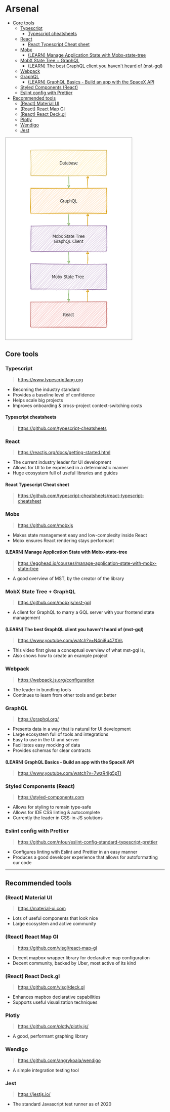 # Arsenal

+ [Core tools](#core-tools)
  + [Typescript](#typescript)
    + [Typescript cheatsheets](#typescript-cheatsheets)
  + [React](#react)
    + [React Typescript Cheat sheet](#react-typescript-cheat-sheet)
  + [Mobx](#mobx)
    + [(LEARN) Manage Application State with Mobx-state-tree](#learn-manage-application-state-with-mobx-state-tree)
  + [MobX State Tree + GraphQL](#mobx-state-tree--graphql)
    + [(LEARN) The best GraphQL client you haven't heard of (mst-gql)](#learn-the-best-graphql-client-you-havent-heard-of-mst-gql)
  + [Webpack](#webpack)
  + [GraphQL](#graphql)
    + [(LEARN) GraphQL Basics - Build an app with the SpaceX API](#learn-graphql-basics---build-an-app-with-the-spacex-api)
  + [Styled Components (React)](#styled-components-react)
  + [Eslint config with Prettier](#eslint-config-with-prettier)
+ [Recommended tools](#recommended-tools)
  + [(React) Material UI](#react-material-ui)
  + [(React) React Map Gl](#react-react-map-gl)
  + [(React) React Deck.gl](#react-react-deckgl)
  + [Plotly](#plotly)
  + [Wendigo](#wendigo)
  + [Jest](#jest)

![](./docs/architecture.drawio.png)

## Core tools

### Typescript

> https://www.typescriptlang.org

- Becoming the industry standard
- Provides a baseline level of confidence
- Helps scale big projects
- Improves onboarding & cross-project context-switching costs

#### Typescript cheatsheets

>  https://github.com/typescript-cheatsheets

### React

> https://reactjs.org/docs/getting-started.html

- The current industry leader for UI development
- Allows for UI to be expressed in a deterministic manner
- Huge ecosystem full of useful libraries and guides

#### React Typescript Cheat sheet

> https://github.com/typescript-cheatsheets/react-typescript-cheatsheet

### Mobx

> https://github.com/mobxjs

- Makes state management easy and low-complexity inside React
- Mobx ensures React rendering stays performant

#### (LEARN) Manage Application State with Mobx-state-tree

> https://egghead.io/courses/manage-application-state-with-mobx-state-tree

- A good overview of MST, by the creator of the library

### MobX State Tree + GraphQL

> https://github.com/mobxjs/mst-gql

- A client for GraphQL to marry a GQL server with your frontend state management

#### (LEARN) The best GraphQL client you haven't heard of (mst-gql)

> https://www.youtube.com/watch?v=N4ni8u47XVs

- This video first gives a conceptual overview of what mst-gql is, 
- Also shows how to create an example project

### Webpack

> https://webpack.js.org/configuration

- The leader in bundling tools
- Continues to learn from other tools and get better

### GraphQL

> https://graphql.org/

- Presents data in a way that is natural for UI development
- Large ecosystem full of tools and integrations
- Easy to use in the UI and server
- Facilitates easy mocking of data
- Provides schemas for clear contracts

#### (LEARN) GraphQL Basics - Build an app with the SpaceX API

> https://www.youtube.com/watch?v=7wzR4Ig5pTI

### Styled Components (React)

> https://styled-components.com

- Allows for styling to remain type-safe
- Allows for IDE CSS linting & autocomplete
- Currently the leader in CSS-in-JS solutions


### Eslint config with Prettier

> https://github.com/nfour/eslint-config-standard-typescript-prettier

- Configures linting with Eslint and Prettier in an easy manner
- Produces a good developer experience that allows for autoformatting our code 

--------------------------------------------------------

## Recommended tools

### (React) Material UI

> https://material-ui.com

- Lots of useful components that look nice
- Large ecosystem and active community

### (React) React Map Gl

> https://github.com/visgl/react-map-gl

- Decent mapbox wrapper library for declarative map configuration
- Decent community, backed by Uber, most active of its kind

### (React) React Deck.gl

> https://github.com/visgl/deck.gl

- Enhances mapbox declarative capabilities
- Supports useful visualization techniques

### Plotly

> https://github.com/plotly/plotly.js/

- A good, performant graphing library

### Wendigo

> https://github.com/angrykoala/wendigo

- A simple integration testing tool

### Jest

> https://jestjs.io/

- The standard Javascript test runner as of 2020
